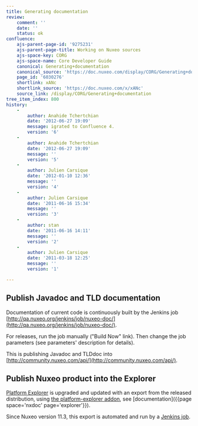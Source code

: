 ```yaml
---
title: Generating documentation
review:
    comment: ''
    date: ''
    status: ok
confluence:
    ajs-parent-page-id: '9275231'
    ajs-parent-page-title: Working on Nuxeo sources
    ajs-space-key: CORG
    ajs-space-name: Core Developer Guide
    canonical: Generating+documentation
    canonical_source: 'https://doc.nuxeo.com/display/CORG/Generating+documentation'
    page_id: '6030276'
    shortlink: xANc
    shortlink_source: 'https://doc.nuxeo.com/x/xANc'
    source_link: /display/CORG/Generating+documentation
tree_item_index: 800
history:
    -
        author: Anahide Tchertchian
        date: '2012-06-27 19:09'
        message: igrated to Confluence 4.
        version: '6'
    -
        author: Anahide Tchertchian
        date: '2012-06-27 19:09'
        message: ''
        version: '5'
    -
        author: Julien Carsique
        date: '2012-01-10 12:36'
        message: ''
        version: '4'
    -
        author: Julien Carsique
        date: '2011-06-16 15:34'
        message: ''
        version: '3'
    -
        author: stan
        date: '2011-06-16 14:11'
        message: ''
        version: '2'
    -
        author: Julien Carsique
        date: '2011-03-18 12:25'
        message: ''
        version: '1'

---
```

## Publish Javadoc and TLD documentation

Documentation of current code is continuously built by the Jenkins job [http://qa.nuxeo.org/jenkins/job/nuxeo-doc/](http://qa.nuxeo.org/jenkins/job/nuxeo-doc/).

For releases, run the job manually ("Build Now" link). Then change the job parameters (see parameters' description for details).

This is publishing Javadoc and TLDdoc into [http://community.nuxeo.com/api/](http://community.nuxeo.com/api/).

## Publish Nuxeo product into the Explorer

[Platform Explorer](http://explorer.nuxeo.org/) is upgraded and updated with an export from the released distribution, using [the platform-explorer addon](https://connect.nuxeo.com/nuxeo/site/marketplace/package/platform-explorer), see [documentation]({{page space='nxdoc' page='explorer'}}).

Since Nuxeo version 11.3, this export is automated and run by a [Jenkins job](https://jenkins.platform.dev.nuxeo.com/job/nuxeo/job/nuxeo-explorer-jobs/job/export-platform-explorer-reference/).